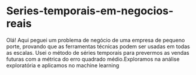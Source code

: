 # Series-temporais-em-negocios-reais
Olá! Aqui peguei um problema de negócio de uma empresa de pequeno porte, provando que as ferramentas técnicas podem ser usadas em todas as escalas. Usei o método de séries temporais para prevermos as vendas futuras com a métrica do erro quadrado médio.Exploramos na análise exploratória e aplicamos no machine learning
